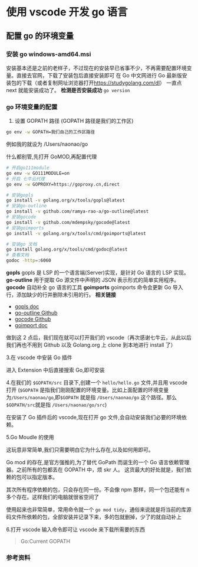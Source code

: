 # 使用 vscode 开发 go 语言

## 配置 go 的环境变量

### 安装 go windows-amd64.msi

安装基本还是之前的老样子，不过现在的安装早已省事不少，不再需要配置环境变量。直接去官网，下载了安装包后直接安装即可
在 Go 中文网进行 Go 最新版安装包的下载（或者复制网址浏览器打开<https://studygolang.com/dl>）
一直点 next 就能安装成功了。
**检测是否安装成功**
`go version`

### go 环境变量的配置

1. 设置 GOPATH 路径 (GOPATH 路径是我们的工作区)

```sh
go env -w GOPATH=我们自己的工作区路径
```

例如我的就设为 /Users/naonao/go

什么都别管,先打开 GoMOD,再配置代理

```sh
# 开启go111module
go env -w GO111MODULE=on
# 开启 七牛云代理
go env -w GOPROXY=https://goproxy.cn,direct

# 安装gopls
go install -v golang.org/x/tools/gopls@latest
# 安装go-outline
go install -v github.com/ramya-rao-a/go-outline@latest
# 安装gocode
go install -v github.com/mdempsky/gocode@latest
# 安装goimports
go install -v golang.org/x/tools/cmd/goimports@latest

# 安装go 文档
go install golang.org/x/tools/cmd/godoc@latest
# 查看文档
godoc -http=:6060
```

**gopls**
gopls 是 LSP 的一个语言端(Server)实现，是针对 Go 语言的 LSP 实现。
**go-outline**
用于提取 Go 源文件中声明的 JSON 表示形式的简单实用程序。
**gocode**
自动补全 go 语言的工具
**goimports**
goimports 命令会更新 Go 导入行，添加缺少的行并删除未引用的行。
**相关链接**

- [gopls doc](https://pkg.go.dev/golang.org/x/tools/gopls)
- [go-outline Github](https://github.com/lukehoban/go-outline)
- [gocode Github](https://github.com/nsf/gocode)
- [goimport doc](https://pkg.go.dev/golang.org/x/tools/cmd/goimports)

做到这 2 点后，我们现在就可以打开我们的 vscode（再次感谢七牛云，从此以后我们再也不用到 Github 以及 Golang.org 上 clone 到本地进行 install 了）

3.在 vscode 中安装 Go 插件

进入 Extension 中后直接搜索 Go,即可安装

4.在我们的 `$GOPATH/src` 目录下,创建一个 `hello/hello.go` 文件,并且用 vscode 打开 (`$GOPATH` 是指我们刚刚配置的环境变量。比如上面配置的环境变量为`/Users/naonao/go`,即`$GOPATH` 就是指 `/Users/naonao/go` 这个路径。那么 `$GOPATH/src`就是指 `/Users/naonao/go/src`)

在安装了 Go 插件后的 vscode,现在打开 go 文件,会自动安装我们必要的环境依赖。

5.Go Moudle 的使用

这玩意非常简单,我们只需要明白它为什么存在,以及如何用即可。

Go mod 的存在,是官方强推的,为了替代 GoPath 而诞生的一个 Go 语言依赖管理器。之前所有的包都丢在 GOPATH 中，烦 skr 人。
这货最大的好处就是，我们依赖的包可以指定版本。

其次所有程序依赖的包，只会存在同一份。不会像 npm 那样，同一个包还能有 n 多个存在。这样我们的电脑就很省空间了

使用起来也非常简单，常用命令就一个 `go mod tidy`，通俗来说就是将当前的库源码文件所依赖的包，全部安装并记录下来，多的包就删掉，少了的就自动补上

6.打开 vscode 输入命令即可让 vscode 来下载所需要的东西

> Go:Current GOPATH

### 参考资料
